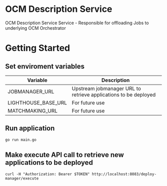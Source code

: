 # OCM Description Service

OCM Description Service Service - Responsible for offloading Jobs to underlying OCM Orchestrator

# Getting Started

## Set enviroment variables

| Variable         | Description     |
| ---------------- | --------------- |
| JOBMANAGER_URL        | Upstream jobmanager URL to retrieve applications to be deployed           |
| LIGHTHOUSE_BASE_URL          | For future use      |
| MATCHMAKING_URL          | For future use             |

## Run application

`go run main.go`

## Make execute API call to retrieve new applications to be deployed

`curl -H "Authorization: Bearer $TOKEN" http://localhost:8083/deploy-manager/execute`